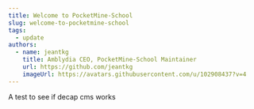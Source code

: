 ```yaml
---
title: Welcome to PocketMine-School
slug: welcome-to-pocketmine-school
tags:
  - update
authors:
  - name: jeantkg
    title: Amblydia CEO, PocketMine-School Maintainer
    url: https://github.com/jeantkg
    imageUrl: https://avatars.githubusercontent.com/u/102908437?v=4
---
```

A test to see if decap cms works
